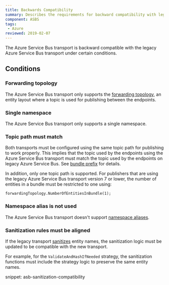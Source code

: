 ```yaml
---
title: Backwards Compatibility
summary: Describes the requirements for backward compatibility with legacy Azure Service Bus
component: ASBS
tags:
 - Azure
reviewed: 2019-02-07
---
```


The Azure Service Bus transport is backward compatible with the legacy Azure Service Bus transport under certain conditions.

## Conditions

### Forwarding topology

The Azure Service Bus transport only supports the [forwarding topology](/transports/azure-service-bus/legacy/topologies.md#versions-7-and-above-forwarding-topology), an entity layout where a topic is used for publishing between the endpoints.

### Single namespace

The Azure Service Bus transport only supports a single namespace.

### Topic path must match

Both transports must be configured using the same topic path for publishing to work properly. This implies that the topic used by the endpoints using the Azure Service Bus transport must match the topic used by the endpoints on legacy Azure Service Bus. See [bundle prefix](/transports/azure-service-bus/legacy/configuration/full.md#configuring-the-topology-forwarding-topology) for details.

In addition, only one topic path is supported. For publishers that are using the legacy Azure Service Bus transport version 7 or lower, the number of entities in a bundle must be restricted to one using:

```
forwardingTopology.NumberOfEntitiesInBundle(1);
```

### Namespace alias is not used

The Azure Service Bus transport doesn't support [namespace aliases](/transports/azure-service-bus/legacy/securing-connection-strings.md).

### Sanitization rules must be aligned

If the legacy transport [sanitizes](/transports/azure-service-bus/legacy/sanitization.md) entity names, the sanitization logic must be updated to be compatible with the new transport.

For example, for the `ValidateAndHashIfNeeded` strategy, the sanitization functions must include the strategy logic to preserve the same entity names.

snippet: asb-sanitization-compatibility
